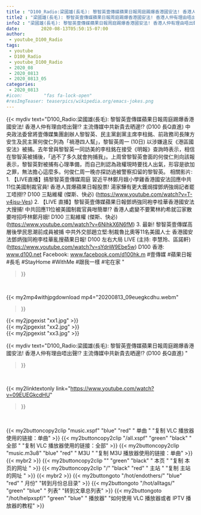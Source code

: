 ```yaml
---
title : "D100_Radio:梁國雄(長毛): 黎智英壹傳媒蘋果日報周庭踢爆香港國安法! 香港人仲有理由唔出聲!? 主流傳媒中共新貴去晒邊!?  (D100 長Q直進) "
title2 : "梁國雄(長毛): 黎智英壹傳媒蘋果日報周庭踢爆香港國安法! 香港人仲有理由唔出聲!? 主流傳媒中共新貴去晒邊!?  (D100 長Q直進) "
info2 : "梁國雄(長毛): 黎智英壹傳媒蘋果日報周庭踢爆香港國安法! 香港人仲有理由唔出聲!? 主流傳媒中共新貴去晒邊!?  (D100 長Q直進)    中央政法委曾將壹傳媒集團創辦人黎智英、民主黨創黨主席李柱銘、前政務司長陳方安生及民主黨何俊仁列為「禍港四人幫」，黎智英周一 (10日) 以涉嫌違反《港區國安法》被捕。去年曾與黎智英一同訪美的李柱銘在接受《明報》查詢時表示，相信在黎智英被捕後，「過不了多久就會拘捕我」。上周曾黎智英會面的何俊仁則向該報表示，黎智英對被捕有心理準備，而自己則認為政權現時要找人出氣，形容是欲加之罪，無法擔心這麼多。何俊仁周一晚亦探訪過被警察扣留的黎智英。  相關影片: 1. 【LIVE直播】搞黎智英壹傳媒周庭 習近平林鄭月娥小學雞香港國安法回應中共11位美國制裁官員! 香港人買爆蘋果日報股票! 湯家驊有更大鑊焗撐鄧炳強焗記者罷工唔撈!? D100 三點維權 (傑斯、快必) (https://www.youtube.com/watch?v=T-v4jsu-Ves) 2. 【LIVE 直播】黎智英壹傳媒蘋果日報鄧炳強同袍李桂華香港國安法大搜捕! 中共回應11位被美國制裁官員咁簡單!? 香港人處變不要驚林約希就冚家散要咁招呼林鄭月娥!  D100 三點維權 (傑斯、快必) (https://www.youtube.com/watch?v=6NihkX6N6fM) 3. 最新! 黎智英壹傳媒高層後學民思潮前成員被捕 中共外交部趙立堅:制裁魯比奧等11名美國人士 香港國安法鄧炳強同袍李桂華亂搜蘋果日報!  D100 左右大局 LIVE (主持: 李慧玲、區諾軒) (https://www.youtube.com/watch?v=sYdnW9Ebe5w)  D100 香港: www.d100.net  Facebook: www.facebook.com/d100hk.m  #壹傳媒 #蘋果日報 #長毛 #StayHome #WithMe #跟我一樣 #宅在家 "
date:        2020-08-13T05:50:15-07:00
author:
 - youtube_D100_Radio
tags:
 - youtube
 - D100_Radio
 - youtube_D100_Radio
 - 2020_08
 - 2020_0813
 - 2020_0813_05
categories:
 - 2020_0813
#icon:        "fas fa-lock-open"
#resImgTeaser: teaserpics/wikipedia.org/emacs-jokes.png
---
```


{{< mydiv text="D100_Radio:梁國雄(長毛): 黎智英壹傳媒蘋果日報周庭踢爆香港國安法! 香港人仲有理由唔出聲!? 主流傳媒中共新貴去晒邊!?  (D100 長Q直進)    中央政法委曾將壹傳媒集團創辦人黎智英、民主黨創黨主席李柱銘、前政務司長陳方安生及民主黨何俊仁列為「禍港四人幫」，黎智英周一 (10日) 以涉嫌違反《港區國安法》被捕。去年曾與黎智英一同訪美的李柱銘在接受《明報》查詢時表示，相信在黎智英被捕後，「過不了多久就會拘捕我」。上周曾黎智英會面的何俊仁則向該報表示，黎智英對被捕有心理準備，而自己則認為政權現時要找人出氣，形容是欲加之罪，無法擔心這麼多。何俊仁周一晚亦探訪過被警察扣留的黎智英。  相關影片: 1. 【LIVE直播】搞黎智英壹傳媒周庭 習近平林鄭月娥小學雞香港國安法回應中共11位美國制裁官員! 香港人買爆蘋果日報股票! 湯家驊有更大鑊焗撐鄧炳強焗記者罷工唔撈!? D100 三點維權 (傑斯、快必) (https://www.youtube.com/watch?v=T-v4jsu-Ves) 2. 【LIVE 直播】黎智英壹傳媒蘋果日報鄧炳強同袍李桂華香港國安法大搜捕! 中共回應11位被美國制裁官員咁簡單!? 香港人處變不要驚林約希就冚家散要咁招呼林鄭月娥!  D100 三點維權 (傑斯、快必) (https://www.youtube.com/watch?v=6NihkX6N6fM) 3. 最新! 黎智英壹傳媒高層後學民思潮前成員被捕 中共外交部趙立堅:制裁魯比奧等11名美國人士 香港國安法鄧炳強同袍李桂華亂搜蘋果日報!  D100 左右大局 LIVE (主持: 李慧玲、區諾軒) (https://www.youtube.com/watch?v=sYdnW9Ebe5w)  D100 香港: www.d100.net  Facebook: www.facebook.com/d100hk.m  #壹傳媒 #蘋果日報 #長毛 #StayHome #WithMe #跟我一樣 #宅在家 "
>}}
<br>


{{< my2mp4withjpgdownload mp4="20200813_09euegkcdhu.webm"
>}}

{{< my2jpgexist "xx1.jpg" >}}<br>
{{< my2jpgexist "xx2.jpg" >}}<br>
{{< my2jpgexist "xx3.jpg" >}}<br>



{{< mydiv text="D100_Radio:梁國雄(長毛): 黎智英壹傳媒蘋果日報周庭踢爆香港國安法! 香港人仲有理由唔出聲!? 主流傳媒中共新貴去晒邊!?  (D100 長Q直進) "
>}}
<br>

{{< my2linktextonly link="https://www.youtube.com/watch?v=09EUEGkcdHU"
>}}


<br>

{{< my2buttoncopy2clip "music.xspf"        "blue"   "red"    " 单曲 "  "复制 VLC 播放器使用的链接：单曲" >}} {{< my2buttoncopy2clip "/all.xspf"         "green"  "black"  " 全部 "  "复制 VLC 播放器使用的链接：全部" >}} {{< my2buttoncopy2clip "music.m3u8"        "blue"   "red"    " M3U  "    "复制 M3U 播放器使用的链接：单曲" >}} {{< mybr2 >}} {{< my2buttoncopy2clip ""                  "green"  "black"  " 本页 "    "复制 本页的网址 " >}} {{< my2buttoncopy2clip "/"                 "black"  "red"    " 主站 "    "复制 主站的网址 " >}} {{< mybr2 >}} {{< my2buttongoto      "/hot/endothers/"   "blue"   "red"    " 月份"   "转到月份总目录" >}} {{< my2buttongoto      "/hot/alltags/"     "green"  "blue"   " 列表"   "转到文章总列表" >}} {{< my2buttongoto      "/hot/helpxspf/"    "green"  "blue"   " 播放器" "如何使用 VLC 播放器或者 IPTV 播放器的教程" >}} 
